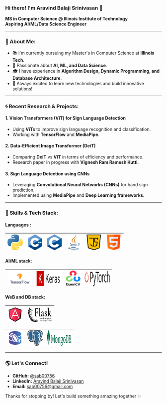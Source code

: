 ### Hi there! I'm Aravind Balaji Srinivasan 👋

**MS in Computer Science @ Illinois Institute of Technology**  
**Aspiring AI/ML/Data Science Engineer**  

---

### 🌟 About Me:
- 📚 I'm currently pursuing my Master's in Computer Science at **Illinois Tech**.
- 🧠 Passionate about **AI, ML, and Data Science**.
- 🎓 I have experience in **Algorithm Design, Dynamic Programming, and Database Architecture**.
- 🚀 Always excited to learn new technologies and build innovative solutions!

---


### 🌀 Recent Research & Projects:
#### **1. Vision Transformers (ViT) for Sign Language Detection**
- Using **ViTs** to improve sign language recognition and classification.
- Working with **TensorFlow** and **MediaPipe**.

#### **2. Data-Efficient Image Transformer (DeiT)**
- Comparing **DeiT** vs **ViT** in terms of efficiency and performance.
- Research paper in progress with **Vignesh Ram Ramesh Kutti**.

#### **3. Sign Language Detection using CNNs**
- Leveraging **Convolutional Neural Networks (CNNs)** for hand sign prediction.
- Implemented using **MediaPipe** and **Deep Learning frameworks**.



---

### 🔧 Skills & Tech Stack:
#### Languages :
| <img width="50" height="50" src="https://github.com/sab00756/sab00756/blob/main/images/python.png"> | <img width="50" height="50" src="https://github.com/sab00756/sab00756/blob/main/images/C%2B%2B.png"> | <img width="47" height="50" src="https://github.com/sab00756/sab00756/blob/main/images/C.png"> | <img width="50" height="50" src="https://github.com/sab00756/sab00756/blob/main/images/java.png"> |<img width="50" height="50" src="https://github.com/sab00756/sab00756/blob/main/images/java-script.png"> |<img width="50" height="50" src="https://github.com/sab00756/sab00756/blob/main/images/html.png"> |
| -------- | -------- | -------- |-------- |-------- |-------- |

#### AI/ML stack:

| <img width="80" height="50" src="https://github.com/sab00756/sab00756/blob/main/images/TensorFlow_logo.png"> | <img width="80" height="50" src="https://github.com/sab00756/sab00756/blob/main/images/keras.png"> | <img width="47" height="50" src="https://github.com/sab00756/sab00756/blob/main/images/opencv.png"> | <img width="80" height="50" src="https://github.com/sab00756/sab00756/blob/main/images/pytorch.png"> |
| -------- | -------- | -------- |-------- |

#### WeB and DB stack:

| <img width="50" height="50" src="https://github.com/sab00756/sab00756/blob/main/images/Angular.png"> | <img width="80" height="50" src="https://github.com/sab00756/sab00756/blob/main/images/flask.png"> | 
| -------- | -------- |

| <img width="50" height="50" src="https://github.com/sab00756/sab00756/blob/main/images/mysql.png"> | <img width="50" height="50" src="https://github.com/sab00756/sab00756/blob/main/images/pg.png"> | <img width="80" height="50" src="https://github.com/sab00756/sab00756/blob/main/images/mongodb.png"> | 
| -------- | -------- | -------- |





---

### 🌎 Let's Connect!
- **GitHub:** [@sab00756](https://github.com/sab00756)
- **LinkedIn:** [Aravind Balaji Srinivasan](https://www.linkedin.com/in/aravind-balaji-srinivasan/)
- **Email:** sab00756@gmail.com

Thanks for stopping by! Let's build something amazing together ✨
